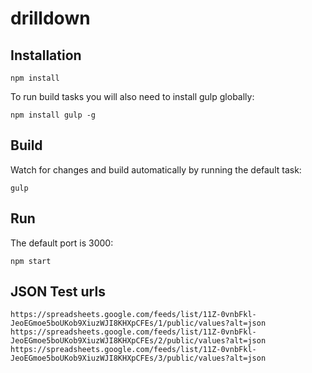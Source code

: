 # drilldown

## Installation

```
npm install
```

To run build tasks you will also need to install gulp globally:

```
npm install gulp -g
```

## Build

Watch for changes and build automatically by running the default task:

```
gulp
```

## Run

The default port is 3000:

```
npm start
```

## JSON Test urls

```
https://spreadsheets.google.com/feeds/list/11Z-0vnbFkl-JeoEGmoe5boUKob9XiuzWJI8KHXpCFEs/1/public/values?alt=json
https://spreadsheets.google.com/feeds/list/11Z-0vnbFkl-JeoEGmoe5boUKob9XiuzWJI8KHXpCFEs/2/public/values?alt=json
https://spreadsheets.google.com/feeds/list/11Z-0vnbFkl-JeoEGmoe5boUKob9XiuzWJI8KHXpCFEs/3/public/values?alt=json
```
